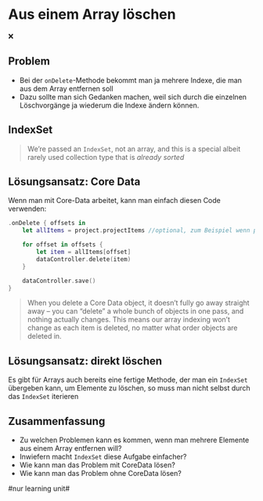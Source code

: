 # Aus einem Array löschen
❌

## Problem
- Bei der `onDelete`-Methode bekommt man ja mehrere Indexe, die man aus dem Array entfernen soll
- Dazu sollte man sich Gedanken machen, weil sich durch die einzelnen Löschvorgänge ja wiederum die Indexe ändern können. 

## IndexSet

> We’re passed an  `IndexSet`, not an array, and this is a special albeit rarely used collection type that is  _already sorted_

## Lösungsansatz: Core Data

Wenn man mit Core-Data arbeitet, kann man einfach diesen Code verwenden:

```swift
.onDelete { offsets in
    let allItems = project.projectItems //optional, zum Beispiel wenn projectItems ein Computed Property ist und man es nicht jedes mal berechnen möchte

    for offset in offsets {
        let item = allItems[offset]
        dataController.delete(item)
    }

    dataController.save()
}
```

> When you delete a Core Data object, it doesn’t fully go away straight away – you can “delete” a whole bunch of objects in one pass, and nothing actually changes. This means our array indexing won’t change as each item is deleted, no matter what order objects are deleted in.

## Lösungsansatz: direkt löschen

Es gibt für Arrays auch bereits eine fertige Methode, der man ein `IndexSet` übergeben kann, um Elemente zu löschen, so muss man nicht selbst durch das `IndexSet` iterieren


## Zusammenfassung
- Zu welchen Problemen kann es kommen, wenn man mehrere Elemente aus einem Array entfernen will?
- Inwiefern macht `IndexSet` diese Aufgabe einfacher?
- Wie kann man das Problem mit CoreData lösen?
- Wie kann man das Problem ohne CoreData lösen?


#nur learning unit#
